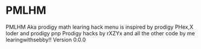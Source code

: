 # PMLHM
PMLHM Aka prodigy math learing hack menu
is inspired by prodigy PHex,X loder and prodigy pnp
Prodigy hacks by rXZYx and all the other code by me learingwithsebby!!
Version 0.0.0
